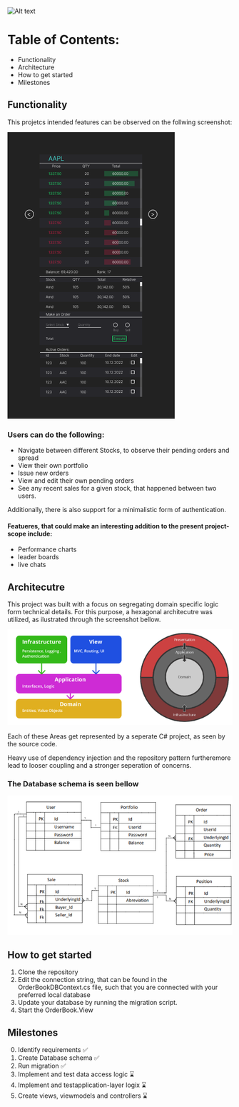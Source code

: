 ![Alt text](https://github.com/LeonBecker1/OrderBook/blob/master/MD-Ressources/%F0%9F%93%88_Order_Book.png "Optional title")

# Table of Contents:
* Functionality
* Architecture
* How to get started
* Milestones

## Functionality

This projetcs intended features can be observed on the follwing screenshot:

![Alt text](https://github.com/LeonBecker1/OrderBook/blob/master/MD-Ressources/Frame.png "Optional title")

### Users can do the following:

* Navigate between different Stocks, to observe their pending orders and spread
* View their own portfolio
* Issue new orders
* View and edit their own pending orders
* See any recent sales for a given stock, that happened between two users.

Additionally, there is also support for a minimalistic form of authentication.

#### Featueres, that could make an interesting addition to the present project-scope include:
* Performance charts
* leader boards
* live chats

## Architecutre

This project was built with a focus on segregating domain specific logic form technical details. For this purpose, a hexagonal architecutre was utilized, as ilustrated through the screenshot bellow.

![Alt text](https://github.com/LeonBecker1/OrderBook/blob/master/MD-Ressources/_Architecture.png "Optional title")

Each of these Areas get represented by a seperate C# project, as seen by the source code.

Heavy use of dependency injection and the repository pattern furtheremore lead to looser coupling and a stronger seperation of concerns.

### The Database schema is seen bellow
![Alt text](https://github.com/LeonBecker1/OrderBook/blob/master/MD-Ressources/ER1.png "Optional title")

## How to get started

1. Clone the repository
2. Edit the connection string, that can be found in the OrderBookDBContext.cs file, such that you are connected with your preferred local database
3. Update your database by running the migration script.
4. Start the OrderBook.View

## Milestones

0. Identify requirements    ✅ 
1. Create Database schema   ✅
2. Run migration    ✅
3. Implement and test data access logic   ⌛
4. Implement and testapplication-layer logix    ⌛
5. Create views, viewmodels and controllers   ⌛


